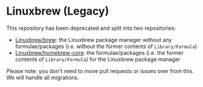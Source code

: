 # Linuxbrew (Legacy)
This repository has been deprecated and split into two repositories:
- [Linuxbrew/brew](https://github.com/Linuxbrew/brew): the Linuxbrew
  package manager without any formulae/packages (i.e. without the former contents of `Library/Formula`)
- [Linuxbrew/homebrew-core](https://github.com/Linuxbrew/homebrew-core): the formulae/packages (i.e. the former contents of `Library/Formula`) for the Linuxbrew package manager

Please note: you don't need to move pull requests or issues over from this. We will handle all migrations.
